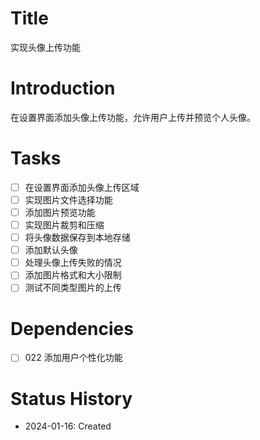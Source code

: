 # Title
实现头像上传功能

# Introduction
在设置界面添加头像上传功能，允许用户上传并预览个人头像。

# Tasks
- [ ] 在设置界面添加头像上传区域
- [ ] 实现图片文件选择功能
- [ ] 添加图片预览功能
- [ ] 实现图片裁剪和压缩
- [ ] 将头像数据保存到本地存储
- [ ] 添加默认头像
- [ ] 处理头像上传失败的情况
- [ ] 添加图片格式和大小限制
- [ ] 测试不同类型图片的上传

# Dependencies
- [ ] 022 添加用户个性化功能

# Status History
- 2024-01-16: Created
